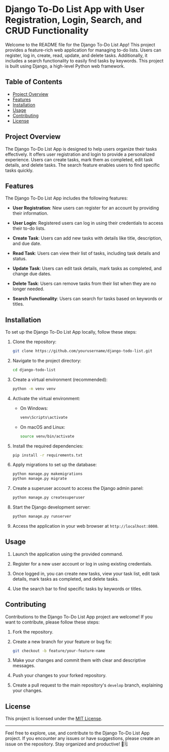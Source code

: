 # Django To-Do List App with User Registration, Login, Search, and CRUD Functionality

Welcome to the README file for the Django To-Do List App! This project provides a feature-rich web application for managing to-do lists. Users can register, log in, create, read, update, and delete tasks. Additionally, it includes a search functionality to easily find tasks by keywords. This project is built using Django, a high-level Python web framework.

## Table of Contents

- [Project Overview](#project-overview)
- [Features](#features)
- [Installation](#installation)
- [Usage](#usage)
- [Contributing](#contributing)
- [License](#license)

## Project Overview

The Django To-Do List App is designed to help users organize their tasks effectively. It offers user registration and login to provide a personalized experience. Users can create tasks, mark them as completed, edit task details, and delete tasks. The search feature enables users to find specific tasks quickly.

## Features

The Django To-Do List App includes the following features:

- **User Registration**: New users can register for an account by providing their information.

- **User Login**: Registered users can log in using their credentials to access their to-do lists.

- **Create Task**: Users can add new tasks with details like title, description, and due date.

- **Read Task**: Users can view their list of tasks, including task details and status.

- **Update Task**: Users can edit task details, mark tasks as completed, and change due dates.

- **Delete Task**: Users can remove tasks from their list when they are no longer needed.

- **Search Functionality**: Users can search for tasks based on keywords or titles.

## Installation

To set up the Django To-Do List App locally, follow these steps:

1. Clone the repository:
   ```bash
   git clone https://github.com/yourusername/django-todo-list.git
   ```

2. Navigate to the project directory:
   ```bash
   cd django-todo-list
   ```

3. Create a virtual environment (recommended):
   ```bash
   python -m venv venv
   ```

4. Activate the virtual environment:
   - On Windows:
     ```bash
     venv\Scripts\activate
     ```
   - On macOS and Linux:
     ```bash
     source venv/bin/activate
     ```

5. Install the required dependencies:
   ```bash
   pip install -r requirements.txt
   ```

6. Apply migrations to set up the database:
   ```bash
   python manage.py makemigrations
   python manage.py migrate
   ```

7. Create a superuser account to access the Django admin panel:
   ```bash
   python manage.py createsuperuser
   ```

8. Start the Django development server:
   ```bash
   python manage.py runserver
   ```

9. Access the application in your web browser at `http://localhost:8000`.

## Usage

1. Launch the application using the provided command.

2. Register for a new user account or log in using existing credentials.

3. Once logged in, you can create new tasks, view your task list, edit task details, mark tasks as completed, and delete tasks.

4. Use the search bar to find specific tasks by keywords or titles.

## Contributing

Contributions to the Django To-Do List App project are welcome! If you want to contribute, please follow these steps:

1. Fork the repository.

2. Create a new branch for your feature or bug fix:
   ```bash
   git checkout -b feature/your-feature-name
   ```

3. Make your changes and commit them with clear and descriptive messages.

4. Push your changes to your forked repository.

5. Create a pull request to the main repository's `develop` branch, explaining your changes.

## License

This project is licensed under the [MIT License](LICENSE).

---

Feel free to explore, use, and contribute to the Django To-Do List App project. If you encounter any issues or have suggestions, please create an issue on the repository. Stay organized and productive! 📝🗒️
